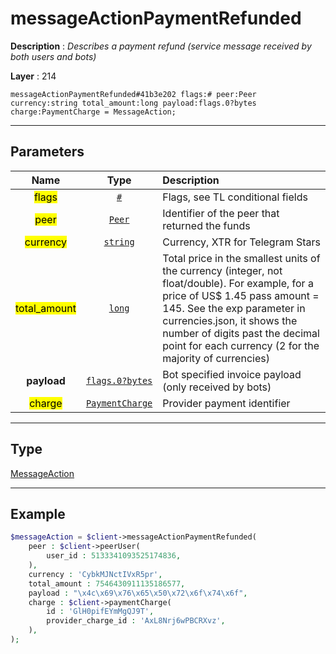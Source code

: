 # messageActionPaymentRefunded

**Description** : *Describes a payment refund \(service message received by both users and bots\)*

**Layer** : 214

```tl
messageActionPaymentRefunded#41b3e202 flags:# peer:Peer currency:string total_amount:long payload:flags.0?bytes charge:PaymentCharge = MessageAction;
```

---

## Parameters

| Name | Type | Description |
| :---: | :---: | :--- |
| <mark>flags</mark> | [`#`](type/#) | Flags, see TL conditional fields |
| <mark>peer</mark> | [`Peer`](type/Peer) | Identifier of the peer that returned the funds |
| <mark>currency</mark> | [`string`](type/string) | Currency, XTR for Telegram Stars |
| <mark>total_amount</mark> | [`long`](type/long) | Total price in the smallest units of the currency (integer, not float/double). For example, for a price of US$ 1.45 pass amount = 145. See the exp parameter in currencies.json, it shows the number of digits past the decimal point for each currency (2 for the majority of currencies) |
| **payload** | [`flags.0?bytes`](type/bytes) | Bot specified invoice payload (only received by bots) |
| <mark>charge</mark> | [`PaymentCharge`](type/PaymentCharge) | Provider payment identifier |

---

## Type

[MessageAction](type/MessageAction)

---

## Example

```php
$messageAction = $client->messageActionPaymentRefunded(
	peer : $client->peerUser(
		user_id : 5133341093525174836,
	),
	currency : 'CybkMJNctIVxR5pr',
	total_amount : 7546430911135186577,
	payload : "\x4c\x69\x76\x65\x50\x72\x6f\x74\x6f",
	charge : $client->paymentCharge(
		id : 'GlH0pifEYmMgQJ9T',
		provider_charge_id : 'AxL8Nrj6wPBCRXvz',
	),
);
```